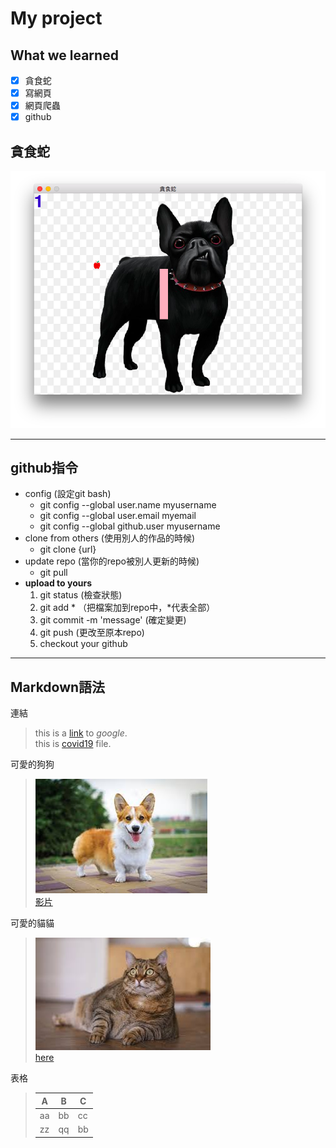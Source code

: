 # My project

## What we learned
- [x] 貪食蛇
- [x] 寫網頁
- [x] 網頁爬蟲
- [x] github

## 貪食蛇
![snake](pic/snake.png)

---
## github指令
- config (設定git bash)
    - git config --global user.name myusername   
    - git config --global user.email myemail  
    - git config --global github.user myusername  
- clone from others (使用別人的作品的時候)
    - git clone {url}
- update repo (當你的repo被別人更新的時候)
    - git pull
- **upload to yours**
    1. git status (檢查狀態)
    2. git add * （把檔案加到repo中，*代表全部）
    3. git commit -m 'message' (確定變更)
    4. git push (更改至原本repo)
    5. checkout your github

---
## Markdown語法
連結
>this is a [link](https://www.google.com/) to *google*.  
>this is [covid19](covid19.csv) file.

可愛的狗狗
>![dog](pic/corgi.jpeg)  
> [影片](https://youtu.be/yw-s6OSd51I)  

可愛的貓貓
> ![cat](pic/cat.jpeg)  
> [here](https://youtu.be/n2OEHlkCXio)  

表格
>|A|B|C|
>|---|---|---|
>|aa|bb|cc|
>|zz|qq|bb|

<!-- 這是一行註解-->